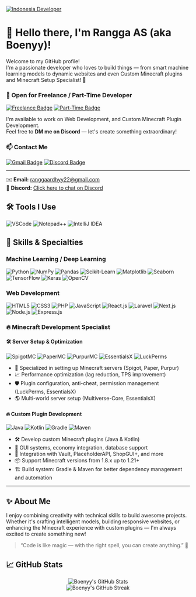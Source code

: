 [![Indonesia Developer](https://img.shields.io/badge/Indonesia%20Developer-%23E63946?style=for-the-badge&logo=java&logoColor=white)](https://github.com/ranggaardhyy)
# 👋 Hello there, I'm Rangga AS (aka Boenyy)!

Welcome to my GitHub profile!  
I'm a passionate developer who loves to build things — from smart machine learning models to dynamic websites and even Custom Minecraft plugins and Minecraft Setup Specialist! 🚀

### 💼 Open for Freelance / Part-Time Developer

[![Freelance Badge](https://img.shields.io/badge/Freelance-Open-green?style=for-the-badge&logo=discord&logoColor=white)](https://discord.com/users/437488468525056001)
[![Part-Time Badge](https://img.shields.io/badge/Part--Time-Available-blue?style=for-the-badge&logo=discord&logoColor=white)](https://discord.com/users/437488468525056001)

I'm available to work on Web Development, and Custom Minecraft Plugin Development.  
Feel free to **DM me on Discord** — let's create something extraordinary!

### 📫 Contact Me
[![Gmail Badge](https://img.shields.io/badge/-ranggaardhyy22@gmail.com-c14438?style=for-the-badge&logo=gmail&logoColor=white)](mailto:ranggaardhyy22@gmail.com)
[![Discord Badge](https://img.shields.io/badge/-boenyy%234206-5865F2?style=for-the-badge&logo=discord&logoColor=white)](https://discord.com/users/437488468525056001)

---

✉️ **Email:** ranggaardhyy22@gmail.com  
💬 **Discord:** [Click here to chat on Discord](https://discord.com/users/437488468525056001)

## 🛠️ Tools I Use
<p align="left">
  <img src="https://img.shields.io/badge/VSCode-007ACC?style=for-the-badge&logo=visualstudiocode&logoColor=white" alt="VSCode"/>
  <img src="https://img.shields.io/badge/Notepad++-77B900?style=for-the-badge&logo=notepadplusplus&logoColor=white" alt="Notepad++"/>
  <img src="https://img.shields.io/badge/IntelliJ_IDEA-000000?style=for-the-badge&logo=intellijidea&logoColor=white" alt="IntelliJ IDEA"/>
</p>

## 🧠 Skills & Specialties

### Machine Learning / Deep Learning
<p align="left">
  <img src="https://img.shields.io/badge/Python-3776AB?style=for-the-badge&logo=python&logoColor=white" alt="Python"/>
  <img src="https://img.shields.io/badge/NumPy-013243?style=for-the-badge&logo=numpy&logoColor=white" alt="NumPy"/>
  <img src="https://img.shields.io/badge/Pandas-150458?style=for-the-badge&logo=pandas&logoColor=white" alt="Pandas"/>
  <img src="https://img.shields.io/badge/Scikit--Learn-F7931E?style=for-the-badge&logo=scikitlearn&logoColor=white" alt="Scikit-Learn"/>
  <img src="https://img.shields.io/badge/Matplotlib-11557C?style=for-the-badge&logo=matplotlib&logoColor=white" alt="Matplotlib"/>
  <img src="https://img.shields.io/badge/Seaborn-76B900?style=for-the-badge&logo=seaborn&logoColor=white" alt="Seaborn"/>
  <img src="https://img.shields.io/badge/TensorFlow-FF6F00?style=for-the-badge&logo=tensorflow&logoColor=white" alt="TensorFlow"/>
  <img src="https://img.shields.io/badge/Keras-D00000?style=for-the-badge&logo=keras&logoColor=white" alt="Keras"/>
  <img src="https://img.shields.io/badge/OpenCV-5C3EE8?style=for-the-badge&logo=opencv&logoColor=white" alt="OpenCV"/>
</p>
</p>

### Web Development
<p align="left">
  <img src="https://img.shields.io/badge/HTML5-E34F26?style=for-the-badge&logo=html5&logoColor=white" alt="HTML5"/>
  <img src="https://img.shields.io/badge/CSS3-1572B6?style=for-the-badge&logo=css3&logoColor=white" alt="CSS3"/>
  <img src="https://img.shields.io/badge/PHP-777BB4?style=for-the-badge&logo=php&logoColor=white" alt="PHP"/>
  <img src="https://img.shields.io/badge/JavaScript-F7DF1E?style=for-the-badge&logo=javascript&logoColor=black" alt="JavaScript"/>
  <img src="https://img.shields.io/badge/React.js-61DAFB?style=for-the-badge&logo=react&logoColor=black" alt="React.js"/>
  <img src="https://img.shields.io/badge/Laravel-FF2D20?style=for-the-badge&logo=laravel&logoColor=white" alt="Laravel"/>
  <img src="https://img.shields.io/badge/Next.js-000000?style=for-the-badge&logo=nextdotjs&logoColor=white" alt="Next.js"/>
  <img src="https://img.shields.io/badge/Node.js-339933?style=for-the-badge&logo=nodedotjs&logoColor=white" alt="Node.js"/>
  <img src="https://img.shields.io/badge/Express.js-000000?style=for-the-badge&logo=express&logoColor=white" alt="Express.js"/>
</p>

### 🔥 Minecraft Development Specialist

#### 🛠️ Server Setup & Optimization
<p align="left">
  <img src="https://img.shields.io/badge/Spigot-000000?style=for-the-badge&logo=spigotmc&logoColor=white" alt="SpigotMC"/>
  <img src="https://img.shields.io/badge/PaperMC-FFFFFF?style=for-the-badge&logo=papermc&logoColor=black" alt="PaperMC"/>
  <img src="https://img.shields.io/badge/Purpur-9C27B0?style=for-the-badge&logo=purpur&logoColor=white" alt="PurpurMC"/>
  <img src="https://img.shields.io/badge/EssentialsX-0D47A1?style=for-the-badge&logo=essentialsx&logoColor=white" alt="EssentialsX"/>
  <img src="https://img.shields.io/badge/LuckPerms-009688?style=for-the-badge&logo=luckperms&logoColor=white" alt="LuckPerms"/>
</p>

- 🔧 Specialized in setting up Minecraft servers (Spigot, Paper, Purpur)
- 📈 Performance optimization (lag reduction, TPS improvement)
- 🛡️ Plugin configuration, anti-cheat, permission management (LuckPerms, EssentialsX)
- 🌎 Multi-world server setup (Multiverse-Core, EssentialsX)

#### 🔥 Custom Plugin Development
<p align="left">
  <img src="https://img.shields.io/badge/Java-007396?style=for-the-badge&logo=java&logoColor=white" alt="Java"/>
  <img src="https://img.shields.io/badge/Kotlin-0095D5?style=for-the-badge&logo=kotlin&logoColor=white" alt="Kotlin"/>
  <img src="https://img.shields.io/badge/Gradle-02303A?style=for-the-badge&logo=gradle&logoColor=white" alt="Gradle"/>
  <img src="https://img.shields.io/badge/Maven-C71A36?style=for-the-badge&logo=apachemaven&logoColor=white" alt="Maven"/>
</p>

- 🛠️ Develop custom Minecraft plugins (Java & Kotlin)
- 📜 GUI systems, economy integration, database support
- 🧩 Integration with Vault, PlaceholderAPI, ShopGUI+, and more
- 📦 Support Minecraft versions from 1.8.x up to 1.21+
- 🏗️ Build system: Gradle & Maven for better dependency management and automation

---

## ✨ About Me
I enjoy combining creativity with technical skills to build awesome projects.  
Whether it's crafting intelligent models, building responsive websites, or enhancing the Minecraft experience with custom plugins — I'm always excited to create something new!

> “Code is like magic — with the right spell, you can create anything.” 🔮

<!-- Optional: GitHub Stats -->
## 📈 GitHub Stats
<p align="center">
  <img src="https://github-readme-stats.vercel.app/api?username=ranggaardhyy&show_icons=true&theme=radical" alt="Boenyy's GitHub Stats"/>
  <br/>
  <img src="https://github-readme-streak-stats.herokuapp.com/?user=ranggaardhyy&theme=radical" alt="Boenyy's GitHub Streak"/>
</p>
